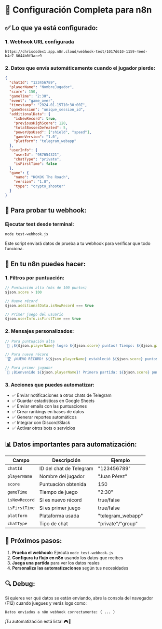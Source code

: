 # 🚀 Configuración Completa para n8n

## ✅ Lo que ya está configurado:

### 1. **Webhook URL configurada**
```
https://chriscodex1.app.n8n.cloud/webhook-test/1017d610-1159-4eed-b4e7-8644b0f3ace9
```

### 2. **Datos que envía automáticamente cuando el jugador pierde:**

```json
{
  "chatId": "123456789",
  "playerName": "NombreJugador",
  "score": 150,
  "gameTime": "2:30",
  "event": "game_over",
  "timestamp": "2024-01-15T10:30:00Z",
  "gameSession": "unique_session_id",
  "additionalData": {
    "isNewRecord": true,
    "previousHighScore": 120,
    "totalBossesDefeated": 5,
    "powerUpsUsed": ["shield", "speed"],
    "gameVersion": "1.0",
    "platform": "telegram_webapp"
  },
  "userInfo": {
    "userId": "987654321",
    "chatType": "private",
    "isFirstTime": false
  },
  "game": {
    "name": "KOKOK The Roach",
    "version": "1.0",
    "type": "crypto_shooter"
  }
}
```

## 🧪 Para probar tu webhook:

### Ejecutar test desde terminal:
```bash
node test-webhook.js
```

Este script enviará datos de prueba a tu webhook para verificar que todo funciona.

## 🔧 En tu n8n puedes hacer:

### 1. **Filtros por puntuación:**
```javascript
// Puntuación alta (más de 100 puntos)
$json.score > 100

// Nuevo récord
$json.additionalData.isNewRecord === true

// Primer juego del usuario
$json.userInfo.isFirstTime === true
```

### 2. **Mensajes personalizados:**
```javascript
// Para puntuación alta
`🎉 ¡${$json.playerName} logró ${$json.score} puntos! Tiempo: ${$json.gameTime}`

// Para nuevo récord
`🏆 ¡NUEVO RÉCORD! ${$json.playerName} estableció ${$json.score} puntos`

// Para primer jugador
`👋 ¡Bienvenido ${$json.playerName}! Primera partida: ${$json.score} puntos`
```

### 3. **Acciones que puedes automatizar:**
- ✅ Enviar notificaciones a otros chats de Telegram
- ✅ Guardar estadísticas en Google Sheets
- ✅ Enviar emails con las puntuaciones
- ✅ Crear rankings en bases de datos
- ✅ Generar reportes automáticos
- ✅ Integrar con Discord/Slack
- ✅ Activar otros bots o servicios

## 📊 Datos importantes para automatización:

| Campo | Descripción | Ejemplo |
|-------|-------------|---------|
| `chatId` | ID del chat de Telegram | "123456789" |
| `playerName` | Nombre del jugador | "Juan Pérez" |
| `score` | Puntuación obtenida | 150 |
| `gameTime` | Tiempo de juego | "2:30" |
| `isNewRecord` | Si es nuevo récord | true/false |
| `isFirstTime` | Si es primer juego | true/false |
| `platform` | Plataforma usada | "telegram_webapp" |
| `chatType` | Tipo de chat | "private"/"group" |

## 🎯 Próximos pasos:

1. **Prueba el webhook:** Ejecuta `node test-webhook.js`
2. **Configura tu flujo en n8n** usando los datos que recibes
3. **Juega una partida** para ver los datos reales
4. **Personaliza las automatizaciones** según tus necesidades

## 🔍 Debug:

Si quieres ver qué datos se están enviando, abre la consola del navegador (F12) cuando juegues y verás logs como:
```
Datos enviados a n8n webhook correctamente: { ... }
```

¡Tu automatización está lista! 🎮🤖 